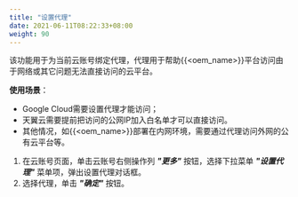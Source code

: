 ```yaml
---
title: "设置代理"
date: 2021-06-11T08:22:33+08:00
weight: 90
---
```


该功能用于为当前云账号绑定代理，代理用于帮助{{<oem_name>}}平台访问由于网络或其它问题无法直接访问的云平台。

**使用场景**：

- Google Cloud需要设置代理才能访问；
- 天翼云需要提前把访问的公网IP加入白名单才可以直接访问。
- 其他情况，如{{<oem_name>}}部署在内网环境，需要通过代理访问外网的公有云平台等。

1. 在云账号页面，单击云账号右侧操作列 **_"更多"_** 按钮，选择下拉菜单 **_"设置代理"_** 菜单项，弹出设置代理对话框。
2. 选择代理，单击 **_"确定"_** 按钮。





